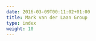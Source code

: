 ```yaml
---
date: 2016-03-09T00:11:02+01:00
title: Mark van der Laan Group
type: index
weight: 10
---
```


<!-- <img style="float: left;margin:0 5rem 0 0" src="http://mpg.berkeley.edu/Images/Group%20Shot.jpg" width="75%" height="75%"> -->
<br>


<!-- ![][Mark group] -->
<!-- [Mark group]: http://mpg.berkeley.edu/Images/Group%20Shot.jpg -->
